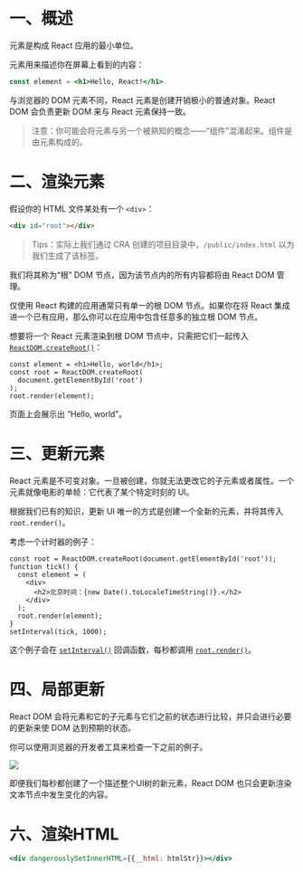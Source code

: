 # 一、概述

元素是构成 React 应用的最小单位。

元素用来描述你在屏幕上看到的内容：

```jsx
const element = <h1>Hello, React!</h1>
```

与浏览器的 DOM 元素不同，React 元素是创建开销极小的普通对象。React DOM 会负责更新 DOM 来与 React 元素保持一致。

> 注意：你可能会将元素与另一个被熟知的概念——“组件”混淆起来。组件是由元素构成的。

# 二、渲染元素

假设你的 HTML 文件某处有一个 `<div>`：

```html
<div id="root"></div>
```

> Tips：实际上我们通过 CRA 创建的项目目录中，`/public/index.html` 以为我们生成了该标签。

我们将其称为“根” DOM 节点，因为该节点内的所有内容都将由 React DOM 管理。

仅使用 React 构建的应用通常只有单一的根 DOM 节点。如果你在将 React 集成进一个已有应用，那么你可以在应用中包含任意多的独立根 DOM 节点。

想要将一个 React 元素渲染到根 DOM 节点中，只需把它们一起传入 [`ReactDOM.createRoot()`](https://zh-hans.reactjs.org/docs/react-dom-client.html#createroot)：

```react
const element = <h1>Hello, world</h1>;
const root = ReactDOM.createRoot(
  document.getElementById('root')
);
root.render(element);
```

页面上会展示出 “Hello, world”。

# 三、更新元素

React 元素是不可变对象。一旦被创建，你就无法更改它的子元素或者属性。一个元素就像电影的单帧：它代表了某个特定时刻的 UI。

根据我们已有的知识，更新 UI 唯一的方式是创建一个全新的元素，并将其传入 `root.render()`。

考虑一个计时器的例子：

```react
const root = ReactDOM.createRoot(document.getElementById('root'));
function tick() {
  const element = (
    <div>
      <h2>北京时间：{new Date().toLocaleTimeString()}.</h2>
    </div>
  );
  root.render(element);
}
setInterval(tick, 1000);
```

这个例子会在 [`setInterval()`](https://developer.mozilla.org/en-US/docs/Web/API/WindowTimers/setInterval) 回调函数，每秒都调用 [`root.render()`](https://zh-hans.reactjs.org/docs/react-dom.html#render)。

# 四、局部更新

React DOM 会将元素和它的子元素与它们之前的状态进行比较，并只会进行必要的更新来使 DOM 达到预期的状态。

你可以使用浏览器的开发者工具来检查一下之前的例子。

![](IMGS/react-update.gif)



即便我们每秒都创建了一个描述整个UI树的新元素，React DOM 也只会更新渲染文本节点中发生变化的内容。

# 六、渲染HTML

```jsx
<div dangerouslySetInnerHTML={{__html: htmlStr}}></div>
```

















